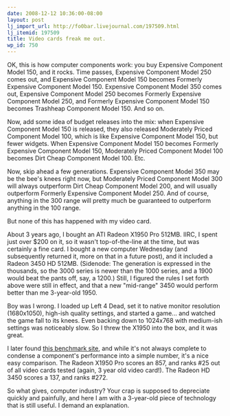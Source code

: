 ```yaml
---
date: 2008-12-12 10:36:00-08:00
layout: post
lj_import_url: http://fo0bar.livejournal.com/197509.html
lj_itemid: 197509
title: Video cards freak me out.
wp_id: 750
---
```

OK, this is how computer components work: you buy Expensive Component Model 150, and it rocks. Time passes, Expensive Component Model 250 comes out, and Expensive Component Model 150 becomes Formerly Expensive Component Model 150. Expensive Component Model 350 comes out, Expensive Component Model 250 becomes Formerly Expensive Component Model 250, and Formerly Expensive Component Model 150 becomes Trashheap Component Model 150. And so on.

Now, add some idea of budget releases into the mix: when Expensive Component Model 150 is released, they also released Moderately Priced Component Model 100, which is like Expensive Component Model 150, but fewer widgets. When Expensive Component Model 150 becomes Formerly Expensive Component Model 150, Moderately Priced Component Model 100 becomes Dirt Cheap Component Model 100. Etc.

Now, skip ahead a few generations. Expensive Component Model 350 may be the bee's knees right now, but Moderately Priced Component Model 300 will always outperform Dirt Cheap Component Model 200, and will usually outperform Formerly Expensive Component Model 250. And of course, anything in the 300 range will pretty much be guaranteed to outperform anything in the 100 range.

But none of this has happened with my video card.

About 3 years ago, I bought an ATI Radeon X1950 Pro 512MB. IIRC, I spent just over $200 on it, so it wasn't top-of-the-line at the time, but was certainly a fine card. I bought a new computer Wednesday (and subsequently returned it, more on that in a future post), and it included a Radeon 3450 HD 512MB. (Sidenode: The generation is expressed in the thousands, so the 3000 series is newer than the 1000 series, and a 1900 would beat the pants off, say, a 1200.) Still, I figured the rules I set forth above were still in effect, and that a new "mid-range" 3450 would perform better than me 3-year-old 1950.

Boy was I wrong. I loaded up Left 4 Dead, set it to native monitor resolution (1680x1050), high-ish quality settings, and started a game... and watched the game fall to its knees. Even backing down to 1024x768 with medium-ish settings was noticeably slow. So I threw the X1950 into the box, and it was great.

I later found [this benchmark site](http://www.videocardbenchmark.net/), and while it's not always complete to condense a component's performance into a simple number, it's a nice easy comparison. The Radeon X1950 Pro scores an 857, and ranks #25 out of all video cards tested (again, 3 year old video card!). The Radeon HD 3450 scores a 137, and ranks #272.

So what gives, computer industry? Your crap is supposed to depreciate quickly and painfully, and here I am with a 3-year-old piece of technology that is still useful. I demand an explanation.
